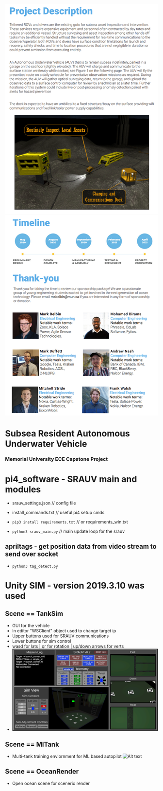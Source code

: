 
![Alt text](Media/ProjectDescription.PNG?raw=true "Project description")
![Alt text](Media/Team.PNG?raw=true "Team-members")

# Subsea Resident Autonomous Underwater Vehicle
### Memorial University ECE Capstone Project
# pi4_software - SRAUV main and modules
- srauv_settings.json // config file
- install_commands.txt // useful pi4 setup cmds
- `pip3 install requirements.txt` // or requirements_win.txt

- `python3 srauv_main.py` // main update loop for the srauv
## apriltags - get position data from video stream to send over socket
- `python3 tag_detect.py`

# Unity SIM - version 2019.3.10 was used 
## Scene == TankSim
- GUI for the vehicle
- In editor "WSClient" object used to change target ip
- Upper buttons used for SRAUV communications
- Lower buttons for sim control
- wasd for lats | qr for rotation | up/down arrows for verts
- ![Alt text](Media/gui.PNG?raw=true "GUI")

## Scene == MlTank
- Multi-tank training enviornment for ML based autopilot
![Alt text](Media/ml_tanks.PNG?raw=true "Machine learning tanks")

## Scene == OceanRender
- Open ocean scene for scenerio render
